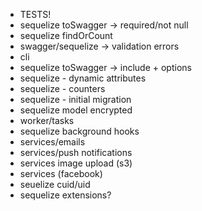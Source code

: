 
- TESTS!
- sequelize toSwagger -> required/not null
- sequelize findOrCount
- swagger/sequelize -> validation errors
- cli
- sequelize toSwagger -> include + options
- sequelize - dynamic attributes
- sequelize - counters
- sequelize - initial migration
- sequelize model encrypted
- worker/tasks
- sequelize background hooks
- services/emails
- services/push notifications
- services image upload (s3)
- services (facebook)
- seuelize cuid/uid
- sequelize extensions?
